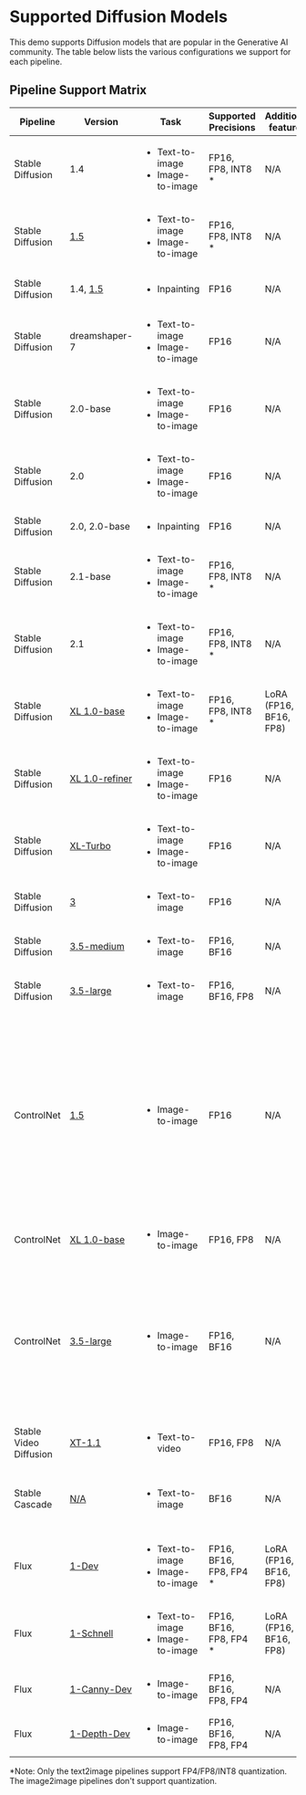 <!--- SPDX-License-Identifier: Apache-2.0 -->

# Supported Diffusion Models

This demo supports Diffusion models that are popular in the Generative AI community. The table below lists the various configurations we support for each pipeline.

## Pipeline Support Matrix

| Pipeline               | Version                                                                                                                                     | Task                                                        | Supported Precisions   | Additional features      | Hub                             | Restrictions                                                                                                                                                           |
|------------------------|---------------------------------------------------------------------------------------------------------------------------------------------|-------------------------------------------------------------|------------------------|--------------------------|---------------------------------|------------------------------------------------------------------------------------------------------------------------------------------------------------------------|
| Stable Diffusion       | 1.4                                                                                                                                         | <ul><li>Text-to-image</li><li>Image-to-image</li></ul>      | FP16, FP8, INT8 *      | N/A                      | [CompVis/stable-diffusion-v1-4](https://huggingface.co/CompVis/stable-diffusion-v1-4)                                                                                                                    |
| Stable Diffusion       | [1.5](../README.md#generate-an-image-guided-by-a-text-prompt)                                                                               | <ul><li>Text-to-image</li><li>Image-to-image</li></ul>      | FP16, FP8, INT8 *      | N/A                      | [KiwiXR/stable-diffusion-v1-5](https://huggingface.co/KiwiXR/stable-diffusion-v1-5)                                                                                                                      |
| Stable Diffusion       | 1.4, [1.5](../README.md#generate-an-inpainted-image-guided-by-an-image-mask-and-a-text-prompt)                                              | <ul><li>Inpainting</li></ul>                                | FP16                   | N/A                      | [benjamin-paine/stable-diffusion-v1-5-inpainting](https://huggingface.co/benjamin-paine/stable-diffusion-v1-5-inpainting)                                                                                |
| Stable Diffusion       | dreamshaper-7                                                                                                                               | <ul><li>Text-to-image</li><li>Image-to-image</li></ul>      | FP16                   | N/A                      | [Lykon/dreamshaper-7](https://huggingface.co/Lykon/dreamshaper-7)                                                                                                                                        |
| Stable Diffusion       | 2.0-base                                                                                                                                    | <ul><li>Text-to-image</li><li>Image-to-image</li></ul>      | FP16                   | N/A                      | [stabilityai/stable-diffusion-2-base](https://huggingface.co/stabilityai/stable-diffusion-2-base)                                                                                                        |
| Stable Diffusion       | 2.0                                                                                                                                         | <ul><li>Text-to-image</li><li>Image-to-image</li></ul>      | FP16                   | N/A                      | [stabilityai/stable-diffusion-2](https://huggingface.co/stabilityai/stable-diffusion-2)                                                                                                                  |
| Stable Diffusion       | 2.0, 2.0-base                                                                                                                               | <ul><li>Inpainting</li></ul>                                | FP16                   | N/A                      | [stabilityai/stable-diffusion-2-inpainting](https://huggingface.co/stabilityai/stable-diffusion-2-inpainting)                                                                                            |
| Stable Diffusion       | 2.1-base                                                                                                                                    | <ul><li>Text-to-image</li><li>Image-to-image</li></ul>      | FP16, FP8, INT8 *      | N/A                      | [stabilityai/stable-diffusion-2-1-base](https://huggingface.co/stabilityai/stable-diffusion-2-1-base)                                                                                                    |
| Stable Diffusion       | 2.1                                                                                                                                         | <ul><li>Text-to-image</li><li>Image-to-image</li></ul>      | FP16, FP8, INT8 *      | N/A                      | [stabilityai/stable-diffusion-2-1](https://huggingface.co/stabilityai/stable-diffusion-2-1)                                                                                                              |
| Stable Diffusion       | [XL 1.0-base](../README.md#generate-an-image-with-stable-diffusion-xl-guided-by-a-single-text-prompt)                                       | <ul><li>Text-to-image</li><li>Image-to-image</li></ul>      | FP16, FP8, INT8 *      | LoRA (FP16, BF16, FP8)   | [stabilityai/stable-diffusion-xl-base-1.0](https://huggingface.co/stabilityai/stable-diffusion-xl-base-1.0)                                                                                              |
| Stable Diffusion       | [XL 1.0-refiner](../README.md#generate-an-image-with-stable-diffusion-xl-guided-by-a-single-text-prompt)                                    | <ul><li>Text-to-image</li><li>Image-to-image</li></ul>      | FP16                   | N/A                      | [stabilityai/stable-diffusion-xl-refiner-1.0](https://huggingface.co/stabilityai/stable-diffusion-xl-refiner-1.0)                                                                                        |
| Stable Diffusion       | [XL-Turbo](../README.md#faster-text-to-image-using-sdxl-turbo)                                                                              | <ul><li>Text-to-image</li><li>Image-to-image</li></ul>      | FP16                   | N/A                      | [stabilityai/sdxl-turbo](https://huggingface.co/stabilityai/sdxl-turbo)                                                                                                                                  |
| Stable Diffusion       | [3](../README.md#generate-an-image-guided-by-a-text-prompt-using-stable-diffusion-3)                                                        | <ul><li>Text-to-image</li></ul>                             | FP16                   | N/A                      | [stabilityai/stable-diffusion-3-medium](https://huggingface.co/stabilityai/stable-diffusion-3-medium)                                                                                                    |
| Stable Diffusion       | [3.5-medium](../README.md#generate-an-image-guided-by-a-text-prompt-using-stable-diffusion-3)                                               | <ul><li>Text-to-image</li></ul>                             | FP16, BF16             | N/A                      | [stabilityai/stable-diffusion-3-medium](https://huggingface.co/stabilityai/stable-diffusion-3-medium)                                                                                                    |
| Stable Diffusion       | [3.5-large](../README.md#generate-an-image-guided-by-a-text-prompt-using-stable-diffusion-3)                                                | <ul><li>Text-to-image</li></ul>                             | FP16, BF16, FP8        | N/A                      | [stabilityai/stable-diffusion-3-large](https://huggingface.co/stabilityai/stable-diffusion-3-large)                                                                                                      |
| ControlNet             | [1.5](../README.md#generate-an-image-with-controlnet-guided-by-images-and-text-prompts)                                                     | <ul><li>Image-to-image</li></ul>                            | FP16                   | N/A                      | <ul><li>[lllyasviel/sd-controlnet-canny](https://huggingface.co/lllyasviel/sd-controlnet-canny)</li><li>[lllyasviel/sd-controlnet-depth](https://huggingface.co/lllyasviel/sd-controlnet-depth)</li><li>[lllyasviel/sd-controlnet-hed](https://huggingface.co/lllyasviel/sd-controlnet-hed)</li><li>[lllyasviel/sd-controlnet-mlsd](https://huggingface.co/lllyasviel/sd-controlnet-mlsd)</li><li>[lllyasviel/sd-controlnet-normal](https://huggingface.co/lllyasviel/sd-controlnet-normal)</li><li>[lllyasviel/sd-controlnet_openpose](https://huggingface.co/lllyasviel/sd-controlnet-openpose)</li><li>[lllyasviel/sd-controlnet_scribble](https://huggingface.co/lllyasviel/sd-controlnet-scribble)</li><li>[lllyasviel/sd-controlnet_seg](https://huggingface.co/lllyasviel/sd-controlnet-seg)</li></ul>     |
| ControlNet             | [XL 1.0-base](../README.md#generate-an-image-with-stable-diffusion-xl-guided-by-a-single-text-prompt)                                       | <ul><li>Image-to-image</li></ul>                            | FP16, FP8              | N/A                      | [stabilityai/controlnet-canny-sdxl-1.0](https://huggingface.co/diffusers/controlnet-canny-sdxl-1.0)                                                                                                      |
| ControlNet             | [3.5-large](../README.md#generate-an-image-with-stable-diffusion-v35-large-with-controlnet-guided-by-an-image-and-a-text-prompt)            | <ul><li>Image-to-image</li></ul>                            | FP16, BF16             | N/A                      | <ul><li>[stabilityai/stable-diffusion-3.5-large-controlnet-canny](https://huggingface.co/stabilityai/stable-diffusion-3.5-large-controlnet-canny)</li><li>[stabilityai/stable-diffusion-3.5-large-controlnet-depth](https://huggingface.co/stabilityai/stable-diffusion-3.5-large-controlnet-depth)</li><li>[stabilityai/stable-diffusion-3.5-large-controlnet-blur](https://huggingface.co/stabilityai/stable-diffusion-3.5-large-controlnet-blur)</li></ul>                                                                                                        |
| Stable Video Diffusion | [XT-1.1](../README.md#generate-a-video-guided-by-an-initial-image-using-stable-video-diffusion)                                             | <ul><li>Text-to-video</li></ul>                             | FP16, FP8              | N/A                      | [stabilityai/stable-video-diffusion-img2vid-xt-1-1](https://huggingface.co/stabilityai/stable-video-diffusion-img2vid-xt-1-1)                                                                            |
| Stable Cascade         | [N/A](../README.md#generate-an-image-guided-by-a-text-prompt-using-stable-cascade)                                                          | <ul><li>Text-to-image</li></ul>                             | BF16                   | N/A                      | <ul><li>[stabilityai/stable-cascade-prior](https://huggingface.co/stabilityai/stable-cascade-prior)</li><li>[stabilityai/stable-cascade](https://huggingface.co/stabilityai/stable-cascade)</li></ul>    |
| Flux                   | [1-Dev](../README.md#generate-an-image-guided-by-a-text-prompt-using-flux)                                                                  | <ul><li>Text-to-image</li><li>Image-to-image</li></ul>      | FP16, BF16, FP8, FP4 * | LoRA (FP16, BF16, FP8)   | [black-forest-labs/FLUX.1-dev](https://huggingface.co/black-forest-labs/FLUX.1-dev)                                                                                                                      |
| Flux                   | [1-Schnell](../README.md#generate-an-image-guided-by-a-text-prompt-using-flux)                                                              | <ul><li>Text-to-image</li><li>Image-to-image</li></ul>      | FP16, BF16, FP8, FP4 * | LoRA (FP16, BF16, FP8)   | [black-forest-labs/FLUX.1-schnell](https://huggingface.co/black-forest-labs/FLUX.1-schnell)                                                                                                              |
| Flux                   | [1-Canny-Dev](../README.md#generate-an-image-guided-by-a-text-prompt-and-a-control-image-using-flux-controlnet)                             | <ul><li>Image-to-image</li></ul>                            | FP16, BF16, FP8, FP4   | N/A                      | [black-forest-labs/FLUX.1-Canny-dev](https://huggingface.co/black-forest-labs/FLUX.1-Canny-dev)                                                                                                          |
| Flux                   | [1-Depth-Dev](../README.md#generate-an-image-guided-by-a-text-prompt-and-a-control-image-using-flux-controlnet)                             | <ul><li>Image-to-image</li></ul>                            | FP16, BF16, FP8, FP4   | N/A                      | [black-forest-labs/FLUX.1-Depth-dev](https://huggingface.co/black-forest-labs/FLUX.1-Depth-dev)                                                                                                          |

*Note: Only the text2image pipelines support FP4/FP8/INT8 quantization. The image2image pipelines don't support quantization.
